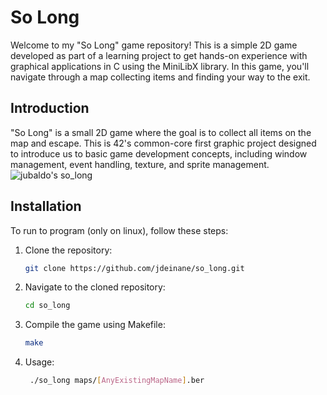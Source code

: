 # So Long

Welcome to my "So Long" game repository! This is a simple 2D game developed as part of a learning project to get hands-on experience with graphical applications in C using the MiniLibX library. In this game, you'll navigate through a map collecting items and finding your way to the exit.

## Introduction

"So Long" is a small 2D game where the goal is to collect all items on the map and escape. This is 42's common-core first graphic project designed to introduce us to basic game development concepts, including window management, event handling, texture, and sprite management.
![jubaldo's so_long](https://ibb.co/ZWNhpKk)

## Installation

To run to program (only on linux), follow these steps:

1. Clone the repository:

    ```bash
    git clone https://github.com/jdeinane/so_long.git
    ```

2. Navigate to the cloned repository:

    ```bash
    cd so_long
    ```

3. Compile the game using Makefile:

    ```bash
    make
    ```
4. Usage:
   ```bash
    ./so_long maps/[AnyExistingMapName].ber
    ```
   
